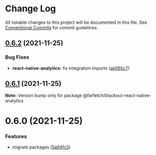 # Change Log

All notable changes to this project will be documented in this file.
See [Conventional Commits](https://conventionalcommits.org) for commit guidelines.

## [0.6.2](https://github.com/Farfetch/blackout-react-native/compare/@farfetch/blackout-react-native-analytics@0.6.1...@farfetch/blackout-react-native-analytics@0.6.2) (2021-11-25)

### Bug Fixes

- **react-native-analytics:** fix integration imports ([ae565c7](https://github.com/Farfetch/blackout-react-native/commit/ae565c76ebe6e1441bc706672ce547b6ddbae670))

## [0.6.1](https://github.com/Farfetch/blackout-react-native/compare/@farfetch/blackout-react-native-analytics@0.6.0...@farfetch/blackout-react-native-analytics@0.6.1) (2021-11-25)

**Note:** Version bump only for package @farfetch/blackout-react-native-analytics

# 0.6.0 (2021-11-25)

### Features

- migrate packages ([5a64fc5](https://github.com/Farfetch/blackout-react-native/commit/5a64fc58cb5f9cbdf600100f1c6315fa30889845))
